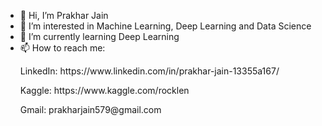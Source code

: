 - 👋 Hi, I’m Prakhar Jain
- 👀 I’m interested in Machine Learning, Deep Learning and Data Science
- 🌱 I’m currently learning Deep Learning
- 📫 How to reach me:
  <p> LinkedIn: https://www.linkedin.com/in/prakhar-jain-13355a167/ </p>
  <p> Kaggle: https://www.kaggle.com/rocklen </p>
  <p> Gmail: prakharjain579@gmail.com </p>
<!--- - 💞️ I’m looking to collaborate on ...   --->


<!---
PrakharJain579/PrakharJain579 is a ✨ special ✨ repository because its `README.md` (this file) appears on your GitHub profile.
You can click the Preview link to take a look at your changes.
--->
